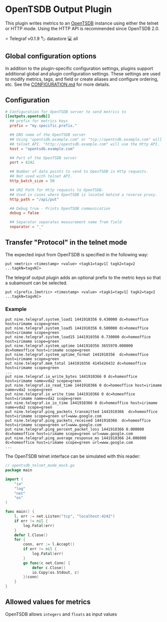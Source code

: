 # OpenTSDB Output Plugin

This plugin writes metrics to an [OpenTSDB][opentsdb] instance using either
the telnet or HTTP mode. Using the HTTP API is recommended since OpenTSDB 2.0.

⭐ Telegraf v0.1.9
🏷️ datastore
💻 all

[opentsdb]: http://opentsdb.net/

## Global configuration options <!-- @/docs/includes/plugin_config.md -->

In addition to the plugin-specific configuration settings, plugins support
additional global and plugin configuration settings. These settings are used to
modify metrics, tags, and field or create aliases and configure ordering, etc.
See the [CONFIGURATION.md][CONFIGURATION.md] for more details.

[CONFIGURATION.md]: ../../../docs/CONFIGURATION.md#plugins

## Configuration

```toml @sample.conf
# Configuration for OpenTSDB server to send metrics to
[[outputs.opentsdb]]
  ## prefix for metrics keys
  prefix = "my.specific.prefix."

  ## DNS name of the OpenTSDB server
  ## Using "opentsdb.example.com" or "tcp://opentsdb.example.com" will use the
  ## telnet API. "http://opentsdb.example.com" will use the Http API.
  host = "opentsdb.example.com"

  ## Port of the OpenTSDB server
  port = 4242

  ## Number of data points to send to OpenTSDB in Http requests.
  ## Not used with telnet API.
  http_batch_size = 50

  ## URI Path for Http requests to OpenTSDB.
  ## Used in cases where OpenTSDB is located behind a reverse proxy.
  http_path = "/api/put"

  ## Debug true - Prints OpenTSDB communication
  debug = false

  ## Separator separates measurement name from field
  separator = "_"
```

## Transfer "Protocol" in the telnet mode

The expected input from OpenTSDB is specified in the following way:

```text
put <metric> <timestamp> <value> <tagk1=tagv1[ tagk2=tagv2 ...tagkN=tagvN]>
```

The telegraf output plugin adds an optional prefix to the metric keys so that a
subamount can be selected.

```text
put <[prefix.]metric> <timestamp> <value> <tagk1=tagv1[ tagk2=tagv2 ...tagkN=tagvN]>
```

### Example

```text
put nine.telegraf.system_load1 1441910356 0.430000 dc=homeoffice host=irimame scope=green
put nine.telegraf.system_load5 1441910356 0.580000 dc=homeoffice host=irimame scope=green
put nine.telegraf.system_load15 1441910356 0.730000 dc=homeoffice host=irimame scope=green
put nine.telegraf.system_uptime 1441910356 3655970.000000 dc=homeoffice host=irimame scope=green
put nine.telegraf.system_uptime_format 1441910356  dc=homeoffice host=irimame scope=green
put nine.telegraf.mem_total 1441910356 4145426432 dc=homeoffice host=irimame scope=green
...
put nine.telegraf.io_write_bytes 1441910366 0 dc=homeoffice host=irimame name=vda2 scope=green
put nine.telegraf.io_read_time 1441910366 0 dc=homeoffice host=irimame name=vda2 scope=green
put nine.telegraf.io_write_time 1441910366 0 dc=homeoffice host=irimame name=vda2 scope=green
put nine.telegraf.io_io_time 1441910366 0 dc=homeoffice host=irimame name=vda2 scope=green
put nine.telegraf.ping_packets_transmitted 1441910366  dc=homeoffice host=irimame scope=green url=www.google.com
put nine.telegraf.ping_packets_received 1441910366  dc=homeoffice host=irimame scope=green url=www.google.com
put nine.telegraf.ping_percent_packet_loss 1441910366 0.000000 dc=homeoffice host=irimame scope=green url=www.google.com
put nine.telegraf.ping_average_response_ms 1441910366 24.006000 dc=homeoffice host=irimame scope=green url=www.google.com
...
```

The OpenTSDB telnet interface can be simulated with this reader:

```go
// opentsdb_telnet_mode_mock.go
package main

import (
    "io"
    "log"
    "net"
    "os"
)

func main() {
    l, err := net.Listen("tcp", "localhost:4242")
    if err != nil {
        log.Fatal(err)
    }
    defer l.Close()
    for {
        conn, err := l.Accept()
        if err != nil {
            log.Fatal(err)
        }
        go func(c net.Conn) {
            defer c.Close()
            io.Copy(os.Stdout, c)
        }(conn)
    }
}

```

## Allowed values for metrics

OpenTSDB allows `integers` and `floats` as input values
